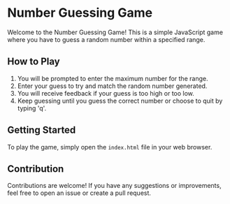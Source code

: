 # Number Guessing Game

Welcome to the Number Guessing Game! This is a simple JavaScript game where you have to guess a random number within a specified range.

## How to Play

1. You will be prompted to enter the maximum number for the range.
2. Enter your guess to try and match the random number generated.
3. You will receive feedback if your guess is too high or too low.
4. Keep guessing until you guess the correct number or choose to quit by typing 'q'.

## Getting Started

To play the game, simply open the `index.html` file in your web browser.

## Contribution

Contributions are welcome! If you have any suggestions or improvements, feel free to open an issue or create a pull request.

